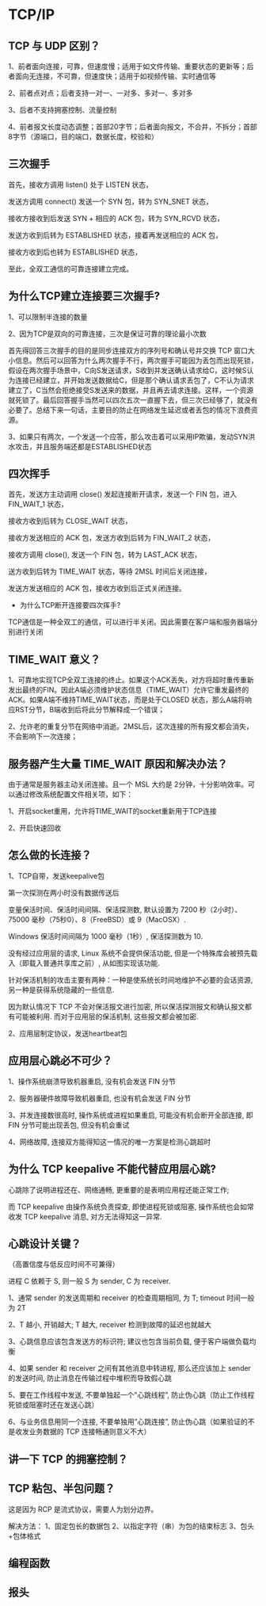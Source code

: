 # TCP/IP

## TCP 与 UDP 区别？

1、前者面向连接，可靠，但速度慢；适用于如文件传输、重要状态的更新等；后者面向无连接，不可靠，但速度快；适用于如视频传输、实时通信等

2、前者点对点；后者支持一对一、一对多、多对一、多对多

3、后者不支持拥塞控制、流量控制

4、前者报文长度动态调整；首部20字节；后者面向报文，不合并，不拆分；首部8字节（源端口，目的端口，数据长度，校验和）

## 三次握手

首先，接收方调用 listen() 处于 LISTEN 状态，

发送方调用 connect() 发送一个 SYN 包，转为 SYN_SNET 状态，

接收方接收到后发送 SYN + 相应的 ACK 包，转为 SYN_RCVD 状态，

发送方收到后转为 ESTABLISHED 状态，接着再发送相应的 ACK 包，

接收方收到后也转为 ESTABLISHED 状态，

至此，全双工通信的可靠连接建立完成。

## 为什么TCP建立连接要三次握手?

1、可以限制半连接的数量

2、因为TCP是双向的可靠连接，三次是保证可靠的理论最小次数

首先得回答三次握手的目的是同步连接双方的序列号和确认号并交换 TCP 窗口大小信息。然后可以回答为什么两次握手不行，两次握手可能因为丢包而出现死锁，假设在两次握手场景中，C向S发送请求，S收到并发送确认请求给C，这时候S认为连接已经建立，并开始发送数据给C，但是那个确认请求丢包了，C不认为请求建立了，C当然会拒绝接受S发送来的数据，并且再去请求连接。这样，一个资源就死锁了。最后回答握手当然可以四次五次一直握下去，但三次已经够了，就没有必要了。总结下来一句话，主要目的防止在网络发生延迟或者丢包的情况下浪费资源。

3、如果只有两次，一个发送一个应答，那么攻击着可以采用IP欺骗，发动SYN洪水攻击，并且服务端还都是ESTABLISHED状态

## 四次挥手

首先，发送方主动调用 close() 发起连接断开请求，发送一个 FIN 包，进入 FIN_WAIT_1 状态，

接收方收到后转为 CLOSE_WAIT 状态，

接收方发送相应的 ACK 包，发送方收到后转为 FIN_WAIT_2 状态，

接收方调用 close(), 发送一个 FIN 包，转为 LAST_ACK 状态，

送方收到后转为 TIME_WAIT 状态，等待 2MSL 时间后关闭连接，

发送方发送相应的 ACK 包，接收方收到后正式关闭连接。

- 为什么TCP断开连接要四次挥手?

TCP通信是一种全双工的通信，可以进行半关闭。因此需要在客户端和服务器端分别进行关闭

## TIME_WAIT 意义？

1、可靠地实现TCP全双工连接的终止。如果这个ACK丢失，对方将超时重传重新发出最终的FIN。因此A端必须维护状态信息（TIME_WAIT）允许它重发最终的ACK。如果A端不维持TIME_WAIT状态，而是处于CLOSED 状态，那么A端将响应RST分节，B端收到后将此分节解释成一个错误；

2、允许老的重复分节在网络中消逝。2MSL后，这次连接的所有报文都会消失，不会影响下一次连接；

## 服务器产生大量 TIME_WAIT 原因和解决办法？

由于通常是服务器主动关闭连接。且一个 MSL 大约是 2分钟，十分影响效率。可以通过修改系统配置文件相关项，如下：

1、开启socket重用，允许将TIME_WAIT的socket重新用于TCP连接

2、开启快速回收

## 怎么做的长连接？

1、TCP自带，发送keepalive包

第一次探测在两小时没有数据传送后

变量保活时间、保活时间间隔、保活探测数, 默认设置为 7200 秒（2小时）、75000 毫秒（75秒0）、8（FreeBSD）或 9（MacOSX）.

Windows 保活时间间隔为 1000 毫秒（1秒）, 保活探测数为 10.

没有经过应用层的请求, Linux 系统不会提供保活功能, 但是一个特殊库会被预先载入（即载入普通共享库之前）, 从如图实现该功能.

针对保活机制的攻击主要有两种：一种是使系统长时间地维护不必要的会话资源, 另一种是获得系统隐藏的一些信息.

因为默认情况下 TCP 不会对保活报文进行加密, 所以保活探测报文和确认报文都有可能被利用. 而对于应用层的保活机制, 这些报文都会被加密.

2、应用层制定协议，发送heartbeat包

## 应用层心跳必不可少？

1、操作系统崩溃导致机器重启, 没有机会发送 FIN 分节

2、服务器硬件故障导致机器重启, 也没有机会发送 FIN 分节

3、并发连接数很高时, 操作系统或进程如果重启, 可能没有机会断开全部连接, 即 FIN 分节可能出现丢包, 但没有机会重试

4、网络故障, 连接双方能得知这一情况的唯一方案是检测心跳超时

## 为什么 TCP keepalive 不能代替应用层心跳?

心跳除了说明进程还在、网络通畅, 更重要的是表明应用程还能正常工作;

而 TCP keepalive 由操作系统负责探查, 即使进程死锁或阻塞, 操作系统也会如常收发 TCP keepalive 消息, 对方无法得知这一异常.

## 心跳设计关键？

（高置信度与低反应时间不可兼得）

进程 C 依赖于 S, 则一般 S 为 sender, C 为 receiver.

1、通常 sender 的发送周期和 receiver 的检查周期相同, 为 T; timeout 时间一般为 2T

2、T 越小, 开销越大; T 越大, receiver 检测到故障的延迟也就越大

3、心跳信息应该包含发送方的标识符; 建议也包含当前负载, 便于客户端做负载均衡

4、如果 sender 和 receiver 之间有其他消息中转进程, 那么还应该加上 sender 的发送时间, 防止消息在传输过程中堆积而导致假心跳

5、要在工作线程中发送, 不要单独起一个”心跳线程”, 防止伪心跳（防止工作线程死锁或阻塞时还在发送心跳）

6、与业务信息用同一个连接, 不要单独用”心跳连接”, 防止伪心跳（如果验证的不是收发业务数据的 TCP 连接畅通则意义不大）

## 讲一下 TCP 的拥塞控制？

## TCP 粘包、半包问题？

这是因为 RCP 是流式协议，需要人为划分边界。

解决方法：
1、固定包长的数据包
2、以指定字符（串）为包的结束标志
3、包头+包体格式

## 编程函数

## 报头
